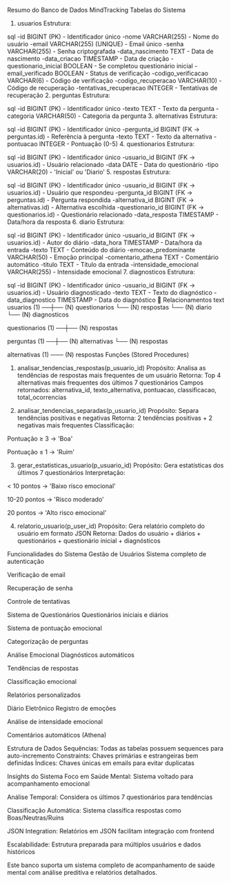Resumo do Banco de Dados MindTracking
Tabelas do Sistema
1. usuarios
Estrutura:

sql
-id BIGINT (PK) - Identificador único
-nome VARCHAR(255) - Nome do usuário
-email VARCHAR(255) (UNIQUE) - Email único
-senha VARCHAR(255) - Senha criptografada
-data_nascimento TEXT - Data de nascimento
-data_criacao TIMESTAMP - Data de criação
-questionario_inicial BOOLEAN - Se completou questionário inicial
-email_verificado BOOLEAN - Status de verificação
-codigo_verificacao VARCHAR(6) - Código de verificação
-codigo_recuperacao VARCHAR(10) - Código de recuperação
-tentativas_recuperacao INTEGER - Tentativas de recuperação
2. perguntas
Estrutura:

sql
-id BIGINT (PK) - Identificador único
-texto TEXT - Texto da pergunta
-categoria VARCHAR(50) - Categoria da pergunta
3. alternativas
Estrutura:

sql
-id BIGINT (PK) - Identificador único
-pergunta_id BIGINT (FK → perguntas.id) - Referência à pergunta
-texto TEXT - Texto da alternativa
-pontuacao INTEGER - Pontuação (0-5)
4. questionarios
Estrutura:

sql
-id BIGINT (PK) - Identificador único
-usuario_id BIGINT (FK → usuarios.id) - Usuário relacionado
-data DATE - Data do questionário
-tipo VARCHAR(20) - 'Inicial' ou 'Diario'
5. respostas
Estrutura:

sql
-id BIGINT (PK) - Identificador único
-usuario_id BIGINT (FK → usuarios.id) - Usuário que respondeu
-pergunta_id BIGINT (FK → perguntas.id) - Pergunta respondida
-alternativa_id BIGINT (FK → alternativas.id) - Alternativa escolhida
-questionario_id BIGINT (FK → questionarios.id) - Questionário relacionado
-data_resposta TIMESTAMP - Data/hora da resposta
6. diario
Estrutura:

sql
-id BIGINT (PK) - Identificador único
-usuario_id BIGINT (FK → usuarios.id) - Autor do diário
-data_hora TIMESTAMP - Data/hora da entrada
-texto TEXT - Conteúdo do diário
-emocao_predominante VARCHAR(50) - Emoção principal
-comentario_athena TEXT - Comentário automático
-titulo TEXT - Título da entrada
-intensidade_emocional VARCHAR(255) - Intensidade emocional
7. diagnosticos
Estrutura:

sql
-id BIGINT (PK) - Identificador único
-usuario_id BIGINT (FK → usuarios.id) - Usuário diagnosticado
-texto TEXT - Texto do diagnóstico
-data_diagnostico TIMESTAMP - Data do diagnóstico
🔗 Relacionamentos
text
usuarios (1) ──┼── (N) questionarios
              └── (N) respostas
              └── (N) diario
              └── (N) diagnosticos

questionarios (1) ──┼── (N) respostas

perguntas (1) ──┼── (N) alternativas
               └── (N) respostas

alternativas (1) ─── (N) respostas
Funções (Stored Procedures)
1. analisar_tendencias_respostas(p_usuario_id)
Propósito: Analisa as tendências de respostas mais frequentes de um usuário
Retorna: Top 4 alternativas mais frequentes dos últimos 7 questionários
Campos retornados: alternativa_id, texto_alternativa, pontuacao, classificacao, total_ocorrencias

2. analisar_tendencias_separadas(p_usuario_id)
Propósito: Separa tendências positivas e negativas
Retorna: 2 tendências positivas + 2 negativas mais frequentes
Classificação:

Pontuação ≥ 3 → 'Boa'

Pontuação ≤ 1 → 'Ruim'

3. gerar_estatisticas_usuario(p_usuario_id)
Propósito: Gera estatísticas dos últimos 7 questionários
Interpretação:

< 10 pontos → 'Baixo risco emocional'

10-20 pontos → 'Risco moderado'

20 pontos → 'Alto risco emocional'

4. relatorio_usuario(p_user_id)
Propósito: Gera relatório completo do usuário em formato JSON
Retorna: Dados do usuário + diários + questionários + questionário inicial + diagnósticos

Funcionalidades do Sistema
Gestão de Usuários
Sistema completo de autenticação

Verificação de email

Recuperação de senha

Controle de tentativas

Sistema de Questionários
Questionários iniciais e diários

Sistema de pontuação emocional

Categorização de perguntas

Análise Emocional
Diagnósticos automáticos

Tendências de respostas

Classificação emocional

Relatórios personalizados

Diário Eletrônico
Registro de emoções

Análise de intensidade emocional

Comentários automáticos (Athena)

Estrutura de Dados
Sequências: Todas as tabelas possuem sequences para auto-incremento
Constraints: Chaves primárias e estrangeiras bem definidas
Índices: Chaves únicas em emails para evitar duplicatas

Insights do Sistema
Foco em Saúde Mental: Sistema voltado para acompanhamento emocional

Análise Temporal: Considera os últimos 7 questionários para tendências

Classificação Automática: Sistema classifica respostas como Boas/Neutras/Ruins

JSON Integration: Relatórios em JSON facilitam integração com frontend

Escalabilidade: Estrutura preparada para múltiplos usuários e dados históricos

Este banco suporta um sistema completo de acompanhamento de saúde mental com análise preditiva e relatórios detalhados.